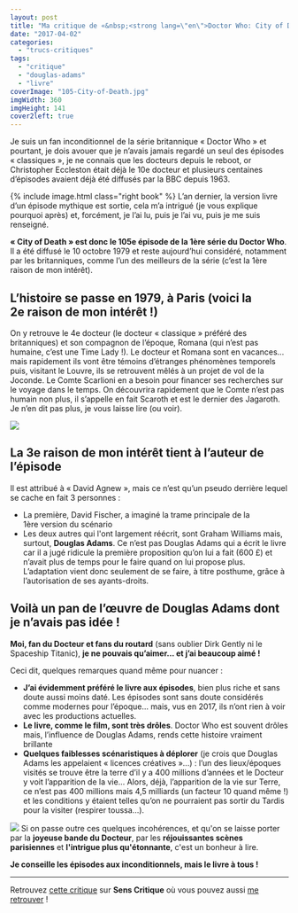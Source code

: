 ```yaml
---
layout: post
title: "Ma critique de «&nbsp;<strong lang=\"en\">Doctor Who: City of Death</strong>&nbsp;» de <em>Douglas Adams</em> et <em>James Goss</em>"
date: "2017-04-02"
categories: 
  - "trucs-critiques"
tags: 
  - "critique"
  - "douglas-adams"
  - "livre"
coverImage: "105-City-of-Death.jpg"
imgWidth: 360
imgHeight: 141
cover2left: true
---
```


Je suis un fan inconditionnel de la série britannique « Doctor Who » et pourtant, je dois avouer que je n’avais jamais regardé un seul des épisodes « classiques », je ne connais que les docteurs depuis le reboot, or Christopher Eccleston était déjà le 10e docteur et plusieurs centaines d’épisodes avaient déjà été diffusés par la BBC depuis 1963.

{% include image.html class="right book" %}
L’an dernier, la version livre d’un épisode mythique est sortie, cela m’a intrigué (je vous explique pourquoi après) et, forcément, je l’ai lu, puis je l’ai vu, puis je me suis renseigné.

**« City of Death » est donc le 105e épisode de la 1ère série du Doctor Who**. Il a été diffusé le 10 octobre 1979 et reste aujourd’hui considéré, notamment par les britanniques, comme l’un des meilleurs de la série (c’est la 1ère raison de mon intérêt).

## **L’histoire se passe en 1979, à Paris** (voici la 2e raison de mon intérêt !)

On y retrouve le 4e docteur (le docteur « classique » préféré des britanniques) et son compagnon de l’époque, Romana (qui n’est pas humaine, c’est une Time Lady !). Le docteur et Romana sont en vacances... mais rapidement ils vont être témoins d’étranges phénomènes temporels puis, visitant le Louvre, ils se retrouvent mêlés à un projet de vol de la Joconde. Le Comte Scarlioni en a besoin pour financer ses recherches sur le voyage dans le temps. On découvrira rapidement que le Comte n’est pas humain non plus, il s’appelle en fait Scaroth et est le dernier des Jagaroth. Je n’en dit pas plus, je vous laisse lire (ou voir).

![](/images/2017/04/romanadoctorparis.jpg)

## La 3e raison de mon intérêt tient à l’auteur de l’épisode

Il est attribué à « David Agnew », mais ce n’est qu’un pseudo derrière lequel se cache en fait 3 personnes :

- La première, David Fischer, a imaginé la trame principale de la 1ère version du scénario
- Les deux autres qui l'ont largement réécrit, sont Graham Williams mais, surtout, **Douglas Adams**. Ce n’est pas Douglas Adams qui a écrit le livre car il a jugé ridicule la première proposition qu’on lui a fait (600 £) et n’avait plus de temps pour le faire quand on lui propose plus. L’adaptation vient donc seulement de se faire, à titre posthume, grâce à l’autorisation de ses ayants-droits.

## Voilà un pan de l’œuvre de Douglas Adams dont je n’avais pas idée !

**Moi, fan du Docteur et fans du routard** (sans oublier Dirk Gently ni le Spaceship Titanic), **je ne pouvais qu’aimer... et j’ai beaucoup aimé !**

Ceci dit, quelques remarques quand même pour nuancer :

- **J’ai évidemment préféré le livre aux épisodes**, bien plus riche et sans doute aussi moins daté. Les épisodes sont sans doute considérés comme modernes pour l’époque... mais, vus en 2017, ils n’ont rien à voir avec les productions actuelles.
- **Le livre, comme le film, sont très drôles**. Doctor Who est souvent drôles mais, l’influence de Douglas Adams, rends cette histoire vraiment brillante
- **Quelques faiblesses scénaristiques à déplorer** (je crois que Douglas Adams les appelaient « licences créatives »...) : l’un des lieux/époques visités se trouve être la terre d’il y a 400 millions d’années et le Docteur y voit l’apparition de la vie... Alors, déjà, l’apparition de la vie sur Terre, ce n’est pas 400 millions mais 4,5 milliards (un facteur 10 quand même !) et les conditions y étaient telles qu’on ne pourraient pas sortir du Tardis pour la visiter (respirer toussa...).

![](/images/2017/04/City-of-Death-4.jpg) Si on passe outre ces quelques incohérences, et qu'on se laisse porter par la **joyeuse bande du Docteur**, par les **réjouissantes scènes parisiennes** et **l'intrigue plus qu'étonnante**, c'est un bonheur à lire.

**Je conseille les épisodes aux inconditionnels, mais le livre à tous !**

* * *

Retrouvez [cette critique](https://www.senscritique.com/livre/Doctor_Who_City_of_Death/critique/124355897) sur **Sens Critique** où vous pouvez aussi [me retrouver](http://www.senscritique.com/Arnaud_Malon) !
